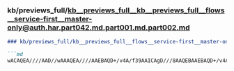 ### kb/previews_full/kb__previews_full__kb__previews_full__flows__service-first__master-only@auth.har.part042.md.part001.md.part002.md

```md
### kb/previews_full/kb__previews_full__flows__service-first__master-only@auth.har.part042.md.part001.md (part 002)

```md
wACAQEA////AAD//wAAAQEA////AAEBAQD+/v4A/f39AAICAgD///8AAQEBAAEBAQD+/v4AAQEBAP///wAAAAAAAgICAA
```

```

```
